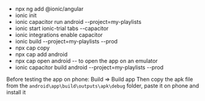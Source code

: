  - npx ng add @ionic/angular
 - ionic init
 - ionic capacitor run android --project=my-playlists
 - ionic start ionic-trial tabs --capacitor
 - ionic integrations enable capacitor
 - ionic build --project=my-playlists --prod
 - npx cap copy
 - npx cap add android
 - npx cap open android -- to open the app on an emulator
 - ionic capacitor build android --project=my-playlists --prod


Before testing the app on phone:
Build => Build app
Then copy the apk file from the `android\app\build\outputs\apk\debug` folder, paste it on phone and install it